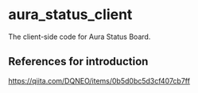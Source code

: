 # aura_status_client

The client-side code for Aura Status Board.

## References for introduction
https://qiita.com/DQNEO/items/0b5d0bc5d3cf407cb7ff

